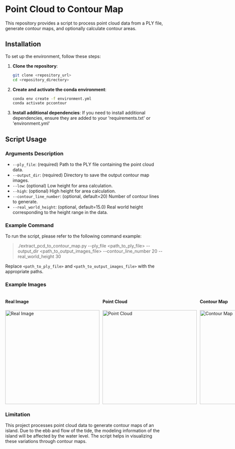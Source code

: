 # Point Cloud to Contour Map

This repository provides a script to process point cloud data from a PLY file, generate contour maps, and optionally calculate contour areas.

## Installation

To set up the environment, follow these steps:

1. **Clone the repository**:
   ```sh
   git clone <repository_url>
   cd <repository_directory>
2. **Create and activate the conda environment**:  
   ```sh
   conda env create -f environment.yml
   conda activate pccontour
3. **Install additional dependencies**:
   If you need to install additional dependencies, ensure they are added to your 'requirements.txt' or 'environment.yml'

## Script Usage
### Arguments Description
- `--ply_file`: (required) Path to the PLY file containing the point cloud data.
- `--output_dir`: (required) Directory to save the output contour map images.
- `--low`: (optional) Low height for area calculation.
- `--high`: (optional) High height for area calculation.
- `--contour_line_number`: (optional, default=20) Number of contour lines to generate.
- `--real_world_height`: (optional, default=15.0) Real world height corresponding to the height range in the data.

### Example Command

To run the script, please refer to the following command example:

> ./extract_pcd_to_contour_map.py --ply_file <path_to_ply_file> --output_dir <path_to_output_images_file> --contour_line_number 20 --real_world_height 30

Replace `<path_to_ply_file>` and `<path_to_output_images_file>` with the appropriate paths.


### Example Images

<div style="display: flex; flex-direction: row;">
  <div style="margin-right: 10px;">
    <h4>Real Image</h4>
    <img src="./google_map.png" alt="Real Image" style="width: 300px;"/>
  </div>
  <div style="margin-right: 10px;">
    <h4>Point Cloud</h4>
    <img src="./point_cloud_example.png" alt="Point Cloud" style="width: 300px;"/>
  </div>
  <div>
    <h4>Contour Map</h4>
    <img src="./contour_map_example.png" alt="Contour Map" style="width: 300px;"/>
  </div>
</div>

### Limitation

This project processes point cloud data to generate contour maps of an island. Due to the ebb and flow of the tide, the modeling information of the island will be affected by the water level. The script helps in visualizing these variations through contour maps.